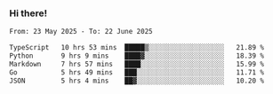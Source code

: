### Hi there!

<!--START_SECTION:waka-->

```txt
From: 23 May 2025 - To: 22 June 2025

TypeScript   10 hrs 53 mins  █████▒░░░░░░░░░░░░░░░░░░░   21.89 %
Python       9 hrs 9 mins    ████▓░░░░░░░░░░░░░░░░░░░░   18.39 %
Markdown     7 hrs 57 mins   ████░░░░░░░░░░░░░░░░░░░░░   15.99 %
Go           5 hrs 49 mins   ███░░░░░░░░░░░░░░░░░░░░░░   11.71 %
JSON         5 hrs 4 mins    ██▓░░░░░░░░░░░░░░░░░░░░░░   10.20 %
```

<!--END_SECTION:waka-->
